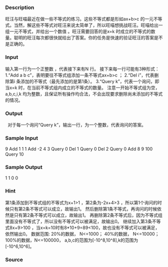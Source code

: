
### Description
旺汪与旺喵最近在做一些不等式的练习。这些不等式都是形如ax+b>c 的一元不等式。当然，解这些不等式对旺汪来说太简单了，所以旺喵想挑战旺汪。旺喵给出一组一元不等式，并给出一个数值 。旺汪需要回答的是x=k 时成立的不等式的数量。聪明的旺汪每次都很快就给出了答案。你的任务是快速的验证旺汪的答案是不是正确的。
 
### Input
输入第一行为一个正整数 ，代表接下来有N 行。
接下来每一行可能有3种形式：
1.“Add a b c”，表明要往不等式组添加一条不等式ax+b>c ；
2.“Del i”，代表删除第i 条添加的不等式（最先添加的是第1条）。
3.“Query k”，代表一个询问，即当x=k 时，在当前不等式组内成立的不等式的数量。
注意一开始不等式组为空，a,b,c,i,k 均为整数，且保证所有操作均合法，不会出现要求删除尚未添加的不等式的情况。
 
### Output
 
对于每一个询问“Query k”，输出一行，为一个整数，代表询问的答案。
### Sample Input
9
Add 1 1 1
Add -2 4 3
Query 0
Del 1
Query 0
Del 2
Query 0
Add 8 9 100
Query 10

### Sample Output
1
1
0
0

### Hint
第1条添加到不等式组的不等式为x+1>1 ，第2条为-2x+4>3 ，所以第1个询问的时候只有第2条不等式可以成立，故输出1。
然后删除第1条不等式，再询问的时候依然是只有第2条不等式可以成立，故输出1。
再删除第2条不等式后，因为不等式组里面没有不等式了，所以没有不等式可以被满足，故输出0。
继续加入第3条不等式8x+9>100 ，当x=k=10时有8*10+9=89<100，故也没有不等式可以被满足，依然输出0。
数据范围:
20%的数据， N<=1000；
40%的数据， N<=10000；
100%的数据，N<=100000，
a,b,c的范围为[-10^8,10^8],k的范围为[-10^6,10^6]。

### Source
